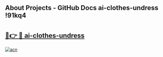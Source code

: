 ## About Projects - GitHub Docs ai-clothes-undress !91kq4

# <h2><a href="https://andorid.site?title=ai-clothes-undress&ref=13PRO">🔗👉 🔴 ai-clothes-undress</a></h2>

[![acn](https://github.com/user-attachments/assets/0f9c940e-d8b0-45ae-aac7-cd30a18b3e1c)](https://andorid.site?title=ai-clothes-undress&ref=13PRO)

